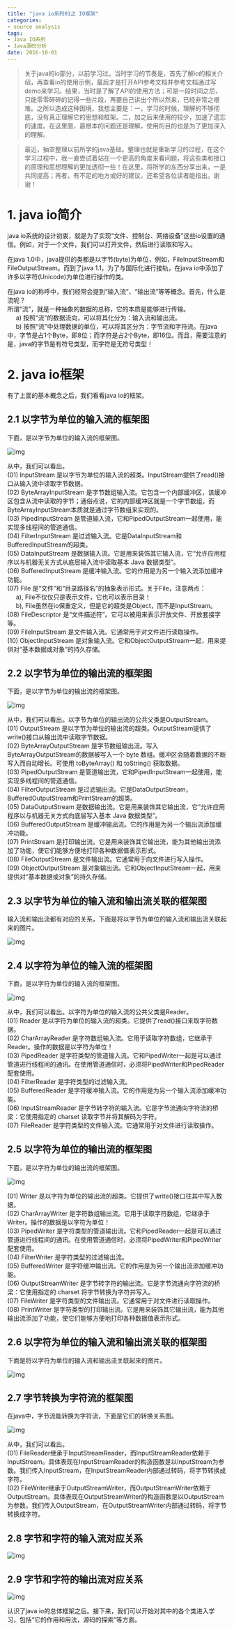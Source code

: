 ```yaml
---
title: "java io系列01之 IO框架"
categories: 
- source analysis
tags: 
- Java IO系列
- Java源码分析
date: 2016-10-01
---
```


> 关于java的io部分，以前学习过。当时学习的节奏是，首先了解io的相关介绍，再查看io的使用示例，最后才是打开API参考文档并参考文档通过写demo来学习。结果，当时是了解了API的使用方法；可是一段时间之后，只能零零碎碎的记得一些片段，再要自己讲出个所以然来，已经非常之艰难。之所以造成这种困境，我想主要是：一，学习的时候，理解的不够彻底，没有真正理解它的思想和框架。二，加之后来使用的较少，加速了遗忘的速度。在这里面，最根本的问题还是理解，使用的目的也是为了更加深入的理解。


> 最近，抽空整理以前所学的java基础。整理也就是重新学习的过程，在这个学习过程中，我一直尝试着站在一个更高的角度来看问题，将这些类和接口的原理和思想理解的更加透彻一些！在这里，将所学的东西分享出来，一是共同提高；再者，有不足的地方或好的建议，还希望各位读者能指出。谢谢！



<a name="anchor1"></a>
# 1. java io简介

java io系统的设计初衷，就是为了实现“文件、控制台、网络设备”这些io设置的通信。例如，对于一个文件，我们可以打开文件，然后进行读取和写入。

在java 1.0中，java提供的类都是以字节(byte)为单位，例如，FileInputStream和FileOutputStream。而到了java 1.1，为了与国际化进行接轨，在java io中添加了许多以字符(Unicode)为单位进行操作的类。

在java io的称呼中，我们经常会提到“输入流”、“输出流”等等概念。首先，什么是流呢？  
所谓“流”，就是一种抽象的数据的总称，它的本质是能够进行传输。  
&nbsp;&nbsp;&nbsp;&nbsp; a) 按照“流”的数据流向，可以将其化分为：输入流和输出流。  
&nbsp;&nbsp;&nbsp;&nbsp; b) 按照“流”中处理数据的单位，可以将其区分为：字节流和字符流。在java中，字节是占1个Byte，即8位；而字符是占2个Byte，即16位。而且，需要注意的是，java的字节是有符号类型，而字符是无符号类型！

 

<a name="anchor2"></a>
# 2. java io框架

有了上面的基本概念之后，我们看看java io的框架。

## 2.1 以字节为单位的输入流的框架图

下面，是以字节为单位的输入流的框架图。

![img](http://wangkuiwu.github.io/media/pic/java/io/io01.jpg)

从中，我们可以看出。  
(01) InputStream 是以字节为单位的输入流的超类。InputStream提供了read()接口从输入流中读取字节数据。  
(02) ByteArrayInputStream 是字节数组输入流。它包含一个内部缓冲区，该缓冲区包含从流中读取的字节；通俗点说，它的内部缓冲区就是一个字节数组，而ByteArrayInputStream本质就是通过字节数组来实现的。  
(03) PipedInputStream 是管道输入流，它和PipedOutputStream一起使用，能实现多线程间的管道通信。  
(04) FilterInputStream 是过滤输入流。它是DataInputStream和BufferedInputStream的超类。  
(05) DataInputStream 是数据输入流。它是用来装饰其它输入流，它“允许应用程序以与机器无关方式从底层输入流中读取基本 Java 数据类型”。  
(06) BufferedInputStream 是缓冲输入流。它的作用是为另一个输入流添加缓冲功能。  
(07) File 是“文件”和“目录路径名”的抽象表示形式。关于File，注意两点：  
&nbsp;&nbsp;&nbsp;&nbsp; a), File不仅仅只是表示文件，它也可以表示目录！  
&nbsp;&nbsp;&nbsp;&nbsp; b), File虽然在io保重定义，但是它的超类是Object，而不是InputStream。  
(08) FileDescriptor 是“文件描述符”。它可以被用来表示开放文件、开放套接字等。  
(09) FileInputStream 是文件输入流。它通常用于对文件进行读取操作。  
(10) ObjectInputStream 是对象输入流。它和ObjectOutputStream一起，用来提供对“基本数据或对象”的持久存储。


## 2.2 以字节为单位的输出流的框架图

下面，是以字节为单位的输出流的框架图。

![img](http://wangkuiwu.github.io/media/pic/java/io/io02.jpg)

从中，我们可以看出。以字节为单位的输出流的公共父类是OutputStream。  
(01) OutputStream 是以字节为单位的输出流的超类。OutputStream提供了write()接口从输出流中读取字节数据。  
(02) ByteArrayOutputStream 是字节数组输出流。写入ByteArrayOutputStream的数据被写入一个 byte 数组。缓冲区会随着数据的不断写入而自动增长。可使用 toByteArray() 和 toString() 获取数据。  
(03) PipedOutputStream 是管道输出流，它和PipedInputStream一起使用，能实现多线程间的管道通信。  
(04) FilterOutputStream 是过滤输出流。它是DataOutputStream，BufferedOutputStream和PrintStream的超类。  
(05) DataOutputStream 是数据输出流。它是用来装饰其它输出流，它“允许应用程序以与机器无关方式向底层写入基本 Java 数据类型”。  
(06) BufferedOutputStream 是缓冲输出流。它的作用是为另一个输出流添加缓冲功能。  
(07) PrintStream 是打印输出流。它是用来装饰其它输出流，能为其他输出流添加了功能，使它们能够方便地打印各种数据值表示形式。  
(08) FileOutputStream 是文件输出流。它通常用于向文件进行写入操作。  
(09) ObjectOutputStream 是对象输出流。它和ObjectInputStream一起，用来提供对“基本数据或对象”的持久存储。  

 

## 2.3 以字节为单位的输入流和输出流关联的框架图

输入流和输出流都有对应的关系，下面是将以字节为单位的输入流和输出流关联起来的图片。

![img](http://wangkuiwu.github.io/media/pic/java/io/io03.jpg)


## 2.4 以字符为单位的输入流的框架图

下面，是以字符为单位的输入流的框架图。

![img](http://wangkuiwu.github.io/media/pic/java/io/io04.jpg)

从中，我们可以看出。以字符为单位的输入流的公共父类是Reader。  
(01) Reader 是以字符为单位的输入流的超类。它提供了read()接口来取字符数据。  
(02) CharArrayReader 是字符数组输入流。它用于读取字符数组，它继承于Reader。操作的数据是以字符为单位！  
(03) PipedReader 是字符类型的管道输入流。它和PipedWriter一起是可以通过管道进行线程间的通讯。在使用管道通信时，必须将PipedWriter和PipedReader配套使用。  
(04) FilterReader 是字符类型的过滤输入流。  
(05) BufferedReader 是字符缓冲输入流。它的作用是为另一个输入流添加缓冲功能。  
(06) InputStreamReader 是字节转字符的输入流。它是字节流通向字符流的桥梁：它使用指定的 charset 读取字节并将其解码为字符。  
(07) FileReader 是字符类型的文件输入流。它通常用于对文件进行读取操作。

 

## 2.5 以字符为单位的输出流的框架图

下面，是以字符为单位的输出流的框架图。

![img](http://wangkuiwu.github.io/media/pic/java/io/io05.jpg)

(01) Writer 是以字符为单位的输出流的超类。它提供了write()接口往其中写入数据。  
(02) CharArrayWriter 是字符数组输出流。它用于读取字符数组，它继承于Writer。操作的数据是以字符为单位！  
(03) PipedWriter 是字符类型的管道输出流。它和PipedReader一起是可以通过管道进行线程间的通讯。在使用管道通信时，必须将PipedWriter和PipedWriter配套使用。  
(04) FilterWriter 是字符类型的过滤输出流。  
(05) BufferedWriter 是字符缓冲输出流。它的作用是为另一个输出流添加缓冲功能。  
(06) OutputStreamWriter 是字节转字符的输出流。它是字节流通向字符流的桥梁：它使用指定的 charset 将字节转换为字符并写入。  
(07) FileWriter 是字符类型的文件输出流。它通常用于对文件进行读取操作。  
(08) PrintWriter 是字符类型的打印输出流。它是用来装饰其它输出流，能为其他输出流添加了功能，使它们能够方便地打印各种数据值表示形式。

 

## 2.6 以字符为单位的输入流和输出流关联的框架图

下面是将以字符为单位的输入流和输出流关联起来的图片。

![img](http://wangkuiwu.github.io/media/pic/java/io/io06.jpg)

## 2.7 字节转换为字符流的框架图

在java中，字节流能转换为字符流，下面是它们的转换关系图。

![img](http://wangkuiwu.github.io/media/pic/java/io/io07.jpg)

从中，我们可以看出。  
(01) FileReader继承于InputStreamReader，而InputStreamReader依赖于InputStream。具体表现在InputStreamReader的构造函数是以InputStream为参数。我们传入InputStream，在InputStreamReader内部通过转码，将字节转换成字符。  
(02) FileWriter继承于OutputStreamWriter，而OutputStreamWriter依赖于OutputStream。具体表现在OutputStreamWriter的构造函数是以OutputStream为参数。我们传入OutputStream，在OutputStreamWriter内部通过转码，将字节转换成字符。

 

## 2.8 字节和字符的输入流对应关系

![img](http://wangkuiwu.github.io/media/pic/java/io/io08.jpg)

## 2.9 字节和字符的输出流对应关系

![img](http://wangkuiwu.github.io/media/pic/java/io/io09.jpg)

认识了java io的总体框架之后。接下来，我们可以开始对其中的各个类进入学习，包括“它的作用和用法，源码的探索”等方面。
